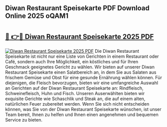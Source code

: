 ## Diwan Restaurant Speisekarte PDF Download Online 2025 oQAM1

# <h2><a href="http://gc84l0.nevu.top/?p=Diwan+Restaurant+Speisekarte">🔗 👉🔴 Diwan Restaurant Speisekarte 2025 PDF</a></h2>

[![Diwan Restaurant Speisekarte 2025 PDF](https://i.imgur.com/dBaPXMq.png)](http://gc84l0.nevu.top/?p=Diwan+Restaurant+Speisekarte)
Die Diwan Restaurant Speisekarte ist nicht nur eine Liste von Gerichten in einem Restaurant oder Café, sondern auch Ihre Möglichkeit, ein köstliches und für Ihren Geschmack geeignetes Gericht zu wählen. Wir bieten auf unserer Diwan Restaurant Speisekarte einen Salatbereich an, in dem Sie aus Salaten aus frischem Gemüse und Obst für eine gesunde Ernährung wählen können. Für diejenigen, die Fleisch bevorzugen, bieten wir eine umfangreiche Auswahl an Gerichten auf der Diwan Restaurant Speisekarte an: Rindfleisch, Schweinefleisch, Huhn und Fisch. Unseren Auserwählten bieten wir exquisite Gerichte wie Schaschlik und Steak an, die auf einem alten, natürlichen Feuer zubereitet werden. Wenn Sie sich nicht entscheiden können, was Sie von der Diwan Restaurant Speisekarte wünschen, ist unser Team bereit, Ihnen zu helfen und Ihnen einen angenehmen und bequemen Service zu bieten.
